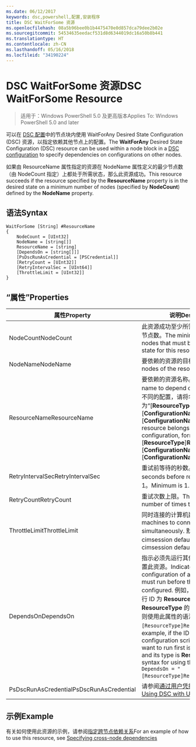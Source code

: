 ```yaml
---
ms.date: 06/12/2017
keywords: dsc,powershell,配置,安装程序
title: DSC WaitForSome 资源
ms.openlocfilehash: 08a5b96bee0b1b4475470e0d857dca79dee2b02e
ms.sourcegitcommit: 54534635eedacf531d8d6344019dc16a50b8b441
ms.translationtype: HT
ms.contentlocale: zh-CN
ms.lasthandoff: 05/16/2018
ms.locfileid: "34190224"
---
```

# <a name="dsc-waitforsome-resource"></a><span data-ttu-id="87725-103">DSC WaitForSome 资源</span><span class="sxs-lookup"><span data-stu-id="87725-103">DSC WaitForSome Resource</span></span>

> <span data-ttu-id="87725-104">适用于：Windows PowerShell 5.0 及更高版本</span><span class="sxs-lookup"><span data-stu-id="87725-104">Applies To: Windows PowerShell 5.0 and later</span></span>

<span data-ttu-id="87725-105">可以在 [DSC 配置](configurations.md)中的节点块内使用 WaitForAny Desired State Configuration (DSC) 资源，以指定依赖其他节点上的配置。</span><span class="sxs-lookup"><span data-stu-id="87725-105">The **WaitForAny** Desired State Configuration (DSC) resource can be used within a node block in a [DSC configuration](configurations.md) to specify dependencies on configurations on other nodes.</span></span>

<span data-ttu-id="87725-106">如果由 ResourceName 属性指定的资源在 NodeName 属性定义的最少节点数（由 NodeCount 指定）上都处于所需状态，那么此资源成功。</span><span class="sxs-lookup"><span data-stu-id="87725-106">This resource succeeds if the resource specified by the **ResourceName** property is in the desired state on a minimum number of nodes (specified by **NodeCount**) defined by the **NodeName** property.</span></span>


## <a name="syntax"></a><span data-ttu-id="87725-107">语法</span><span class="sxs-lookup"><span data-stu-id="87725-107">Syntax</span></span>

```
WaitForSome [String] #ResourceName
{
    NodeCount = [UInt32]
    NodeName = [string[]]
    ResourceName = [string]
    [DependsOn = [string[]]]
    [PsDscRunAsCredential = [PSCredential]]
    [RetryCount = [UInt32]]
    [RetryIntervalSec = [UInt64]]
    [ThrottleLimit = [UInt32]]
}
```

## <a name="properties"></a><span data-ttu-id="87725-108">“属性”</span><span class="sxs-lookup"><span data-stu-id="87725-108">Properties</span></span>

|  <span data-ttu-id="87725-109">属性</span><span class="sxs-lookup"><span data-stu-id="87725-109">Property</span></span>  |  <span data-ttu-id="87725-110">说明</span><span class="sxs-lookup"><span data-stu-id="87725-110">Description</span></span>   |
|---|---|
| <span data-ttu-id="87725-111">NodeCount</span><span class="sxs-lookup"><span data-stu-id="87725-111">NodeCount</span></span>| <span data-ttu-id="87725-112">此资源成功至少所需的处于相应状态的节点数。</span><span class="sxs-lookup"><span data-stu-id="87725-112">The minimum number of nodes that must be in the desired state for this resource to succeed.</span></span>|
| <span data-ttu-id="87725-113">NodeName</span><span class="sxs-lookup"><span data-stu-id="87725-113">NodeName</span></span>| <span data-ttu-id="87725-114">要依赖的资源的目标节点。</span><span class="sxs-lookup"><span data-stu-id="87725-114">The target nodes of the resource to depend on.</span></span>|
| <span data-ttu-id="87725-115">ResourceName</span><span class="sxs-lookup"><span data-stu-id="87725-115">ResourceName</span></span>| <span data-ttu-id="87725-116">要依赖的资源名称。</span><span class="sxs-lookup"><span data-stu-id="87725-116">The resource name to depend on.</span></span> <span data-ttu-id="87725-117">如果此资源属于不同的配置，请将名称的格式设置为“[__ResourceType__]__ResourceName__::[__ConfigurationName__]::[__ConfigurationName__]”</span><span class="sxs-lookup"><span data-stu-id="87725-117">If this resource belongs to a different configuration, format the name as "[__ResourceType__]__ResourceName__::[__ConfigurationName__]::[__ConfigurationName__]"</span></span>|
| <span data-ttu-id="87725-118">RetryIntervalSec</span><span class="sxs-lookup"><span data-stu-id="87725-118">RetryIntervalSec</span></span>| <span data-ttu-id="87725-119">重试前等待的秒数。</span><span class="sxs-lookup"><span data-stu-id="87725-119">The number of seconds before retrying.</span></span> <span data-ttu-id="87725-120">最小值为 1。</span><span class="sxs-lookup"><span data-stu-id="87725-120">Minimum is 1.</span></span>|
| <span data-ttu-id="87725-121">RetryCount</span><span class="sxs-lookup"><span data-stu-id="87725-121">RetryCount</span></span>| <span data-ttu-id="87725-122">重试次数上限。</span><span class="sxs-lookup"><span data-stu-id="87725-122">The maximum number of times to retry.</span></span>|
| <span data-ttu-id="87725-123">ThrottleLimit</span><span class="sxs-lookup"><span data-stu-id="87725-123">ThrottleLimit</span></span>| <span data-ttu-id="87725-124">同时连接的计算机数量。</span><span class="sxs-lookup"><span data-stu-id="87725-124">Number of machines to connect simultaneously.</span></span> <span data-ttu-id="87725-125">默认值为 new-cimsession default。</span><span class="sxs-lookup"><span data-stu-id="87725-125">Default is new-cimsession default.</span></span>|
| <span data-ttu-id="87725-126">DependsOn</span><span class="sxs-lookup"><span data-stu-id="87725-126">DependsOn</span></span> | <span data-ttu-id="87725-127">指示必须先运行其他资源的配置，再配置此资源。</span><span class="sxs-lookup"><span data-stu-id="87725-127">Indicates that the configuration of another resource must run before this resource is configured.</span></span> <span data-ttu-id="87725-128">例如，如果你想要首先运行 ID 为 __ResourceName__、类型为 __ResourceType__ 的资源配置脚本块，则使用此属性的语法为 `DependsOn = "[ResourceType]ResourceName"`。</span><span class="sxs-lookup"><span data-stu-id="87725-128">For example, if the ID of the resource configuration script block that you want to run first is __ResourceName__ and its type is __ResourceType__, the syntax for using this property is `DependsOn = "[ResourceType]ResourceName"`.</span></span>|
| <span data-ttu-id="87725-129">PsDscRunAsCredential</span><span class="sxs-lookup"><span data-stu-id="87725-129">PsDscRunAsCredential</span></span> | <span data-ttu-id="87725-130">请参阅[通过用户凭据使用 DSC](https://docs.microsoft.com/powershell/dsc/runasuser)</span><span class="sxs-lookup"><span data-stu-id="87725-130">See [Using DSC with User Credentials](https://docs.microsoft.com/powershell/dsc/runasuser)</span></span> |


## <a name="example"></a><span data-ttu-id="87725-131">示例</span><span class="sxs-lookup"><span data-stu-id="87725-131">Example</span></span>

<span data-ttu-id="87725-132">有关如何使用此资源的示例，请参阅[指定跨节点依赖关系](crossNodeDependencies.md)</span><span class="sxs-lookup"><span data-stu-id="87725-132">For an example of how to use this resource, see [Specifying cross-node dependencies](crossNodeDependencies.md)</span></span>